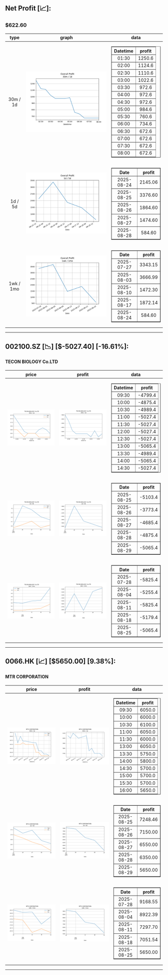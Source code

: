 ## Net Profit [📈]:
### $622.60
|type|graph|data|
|:---:|:---:|:---:|
|30m / 1d|![net_profit](image/overall_30m-1d.png)|<table border="1" class="dataframe"> <thead> <tr style="text-align: center;"> <th>Datetime</th> <th>profit</th> </tr> </thead> <tbody> <tr> <td>01:30</td> <td>1250.6</td> </tr> <tr> <td>02:00</td> <td>1124.6</td> </tr> <tr> <td>02:30</td> <td>1110.6</td> </tr> <tr> <td>03:00</td> <td>1022.6</td> </tr> <tr> <td>03:30</td> <td>972.6</td> </tr> <tr> <td>04:00</td> <td>972.6</td> </tr> <tr> <td>04:30</td> <td>972.6</td> </tr> <tr> <td>05:00</td> <td>984.6</td> </tr> <tr> <td>05:30</td> <td>760.6</td> </tr> <tr> <td>06:00</td> <td>734.6</td> </tr> <tr> <td>06:30</td> <td>672.6</td> </tr> <tr> <td>07:00</td> <td>672.6</td> </tr> <tr> <td>07:30</td> <td>672.6</td> </tr> <tr> <td>08:00</td> <td>672.6</td> </tr> </tbody></table>|
|1d / 5d|![net_profit](image/overall_1d-5d.png)|<table border="1" class="dataframe"> <thead> <tr style="text-align: center;"> <th>Date</th> <th>profit</th> </tr> </thead> <tbody> <tr> <td>2025-08-24</td> <td>2145.06</td> </tr> <tr> <td>2025-08-25</td> <td>3376.60</td> </tr> <tr> <td>2025-08-26</td> <td>1864.60</td> </tr> <tr> <td>2025-08-27</td> <td>1474.60</td> </tr> <tr> <td>2025-08-28</td> <td>584.60</td> </tr> </tbody></table>|
|1wk / 1mo|![net_profit](image/overall_1wk-1mo.png)|<table border="1" class="dataframe"> <thead> <tr style="text-align: center;"> <th>Date</th> <th>profit</th> </tr> </thead> <tbody> <tr> <td>2025-07-27</td> <td>3343.15</td> </tr> <tr> <td>2025-08-03</td> <td>3666.99</td> </tr> <tr> <td>2025-08-10</td> <td>1472.30</td> </tr> <tr> <td>2025-08-17</td> <td>1872.14</td> </tr> <tr> <td>2025-08-24</td> <td>584.60</td> </tr> </tbody></table>|
---
## 002100.SZ [📉] [$-5027.40] [-16.61%]:
#### TECON BIOLOGY Co.LTD
|price|profit|data|
|:---:|:---:|:---:|
|![price](image/002100.SZ_30m-1d_price.png)|![profit](image/002100.SZ_30m-1d_profit.png)|<table border="1" class="dataframe"> <thead> <tr style="text-align: center;"> <th>Datetime</th> <th>profit</th> </tr> </thead> <tbody> <tr> <td>09:30</td> <td>-4799.4</td> </tr> <tr> <td>10:00</td> <td>-4875.4</td> </tr> <tr> <td>10:30</td> <td>-4989.4</td> </tr> <tr> <td>11:00</td> <td>-5027.4</td> </tr> <tr> <td>11:30</td> <td>-5027.4</td> </tr> <tr> <td>12:00</td> <td>-5027.4</td> </tr> <tr> <td>12:30</td> <td>-5027.4</td> </tr> <tr> <td>13:00</td> <td>-5065.4</td> </tr> <tr> <td>13:30</td> <td>-4989.4</td> </tr> <tr> <td>14:00</td> <td>-5065.4</td> </tr> <tr> <td>14:30</td> <td>-5027.4</td> </tr> </tbody></table>|
|![price](image/002100.SZ_1d-5d_price.png)|![profit](image/002100.SZ_1d-5d_profit.png)|<table border="1" class="dataframe"> <thead> <tr style="text-align: center;"> <th>Date</th> <th>profit</th> </tr> </thead> <tbody> <tr> <td>2025-08-25</td> <td>-5103.4</td> </tr> <tr> <td>2025-08-26</td> <td>-3773.4</td> </tr> <tr> <td>2025-08-27</td> <td>-4685.4</td> </tr> <tr> <td>2025-08-28</td> <td>-4875.4</td> </tr> <tr> <td>2025-08-29</td> <td>-5065.4</td> </tr> </tbody></table>|
|![price](image/002100.SZ_1wk-1mo_price.png)|![profit](image/002100.SZ_1wk-1mo_profit.png)|<table border="1" class="dataframe"> <thead> <tr style="text-align: center;"> <th>Date</th> <th>profit</th> </tr> </thead> <tbody> <tr> <td>2025-07-28</td> <td>-5825.4</td> </tr> <tr> <td>2025-08-04</td> <td>-5255.4</td> </tr> <tr> <td>2025-08-11</td> <td>-5825.4</td> </tr> <tr> <td>2025-08-18</td> <td>-5179.4</td> </tr> <tr> <td>2025-08-25</td> <td>-5065.4</td> </tr> </tbody></table>|
---
## 0066.HK [📈] [$5650.00] [9.38%]:
#### MTR CORPORATION
|price|profit|data|
|:---:|:---:|:---:|
|![price](image/0066.HK_30m-1d_price.png)|![profit](image/0066.HK_30m-1d_profit.png)|<table border="1" class="dataframe"> <thead> <tr style="text-align: center;"> <th>Datetime</th> <th>profit</th> </tr> </thead> <tbody> <tr> <td>09:30</td> <td>6050.0</td> </tr> <tr> <td>10:00</td> <td>6000.0</td> </tr> <tr> <td>10:30</td> <td>6100.0</td> </tr> <tr> <td>11:00</td> <td>6050.0</td> </tr> <tr> <td>11:30</td> <td>6000.0</td> </tr> <tr> <td>13:00</td> <td>6050.0</td> </tr> <tr> <td>13:30</td> <td>5750.0</td> </tr> <tr> <td>14:00</td> <td>5800.0</td> </tr> <tr> <td>14:30</td> <td>5700.0</td> </tr> <tr> <td>15:00</td> <td>5700.0</td> </tr> <tr> <td>15:30</td> <td>5700.0</td> </tr> <tr> <td>16:00</td> <td>5650.0</td> </tr> </tbody></table>|
|![price](image/0066.HK_1d-5d_price.png)|![profit](image/0066.HK_1d-5d_profit.png)|<table border="1" class="dataframe"> <thead> <tr style="text-align: center;"> <th>Date</th> <th>profit</th> </tr> </thead> <tbody> <tr> <td>2025-08-25</td> <td>7248.46</td> </tr> <tr> <td>2025-08-26</td> <td>7150.00</td> </tr> <tr> <td>2025-08-27</td> <td>6550.00</td> </tr> <tr> <td>2025-08-28</td> <td>6350.00</td> </tr> <tr> <td>2025-08-29</td> <td>5650.00</td> </tr> </tbody></table>|
|![price](image/0066.HK_1wk-1mo_price.png)|![profit](image/0066.HK_1wk-1mo_profit.png)|<table border="1" class="dataframe"> <thead> <tr style="text-align: center;"> <th>Date</th> <th>profit</th> </tr> </thead> <tbody> <tr> <td>2025-07-28</td> <td>9168.55</td> </tr> <tr> <td>2025-08-04</td> <td>8922.39</td> </tr> <tr> <td>2025-08-11</td> <td>7297.70</td> </tr> <tr> <td>2025-08-18</td> <td>7051.54</td> </tr> <tr> <td>2025-08-25</td> <td>5650.00</td> </tr> </tbody></table>|
---

